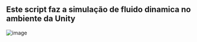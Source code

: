## Este script faz a simulação de fluido dinamica no ambiente da Unity

![image](https://github.com/JoaoGabrielSC/C-Unity-Fluid-Simulation/assets/88412213/17fb93fc-a593-496b-8b28-71e7524fff50)
